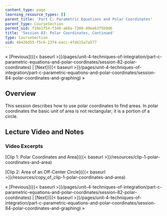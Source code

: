 ```yaml
---
content_type: page
learning_resource_types: []
parent_title: 'Part C: Parametric Equations and Polar Coordinates'
parent_type: CourseSection
parent_uid: f19e1f54-f348-a68a-7308-89ee63f5b9d6
title: 'Session 83: Polar Coordinates, Continued'
type: CourseSection
uid: 48426d55-f5c6-23f4-eacc-4fd415a7a577
---
```


« [Previous]({{< baseurl >}}/pages/unit-4-techniques-of-integration/part-c-parametric-equations-and-polar-coordinates/session-82-polar-coordinates) | [Next]({{< baseurl >}}/pages/unit-4-techniques-of-integration/part-c-parametric-equations-and-polar-coordinates/session-84-polar-coordinates-and-graphing) »

Overview
--------

This session describes how to use polar coordinates to find areas. In polar coordinates the basic unit of area is not rectangular; it is a portion of a circle.

Lecture Video and Notes
-----------------------

### Video Excerpts

[Clip 1: Polar Coordinates and Area]({{< baseurl >}}/resources/clip-1-polar-coordinates-and-area)

[Clip 2: Area of an Off-Center Circle]({{< baseurl >}}/resources/copy_of_clip-1-polar-coordinates-and-area)

« [Previous]({{< baseurl >}}/pages/unit-4-techniques-of-integration/part-c-parametric-equations-and-polar-coordinates/session-82-polar-coordinates) | [Next]({{< baseurl >}}/pages/unit-4-techniques-of-integration/part-c-parametric-equations-and-polar-coordinates/session-84-polar-coordinates-and-graphing) »